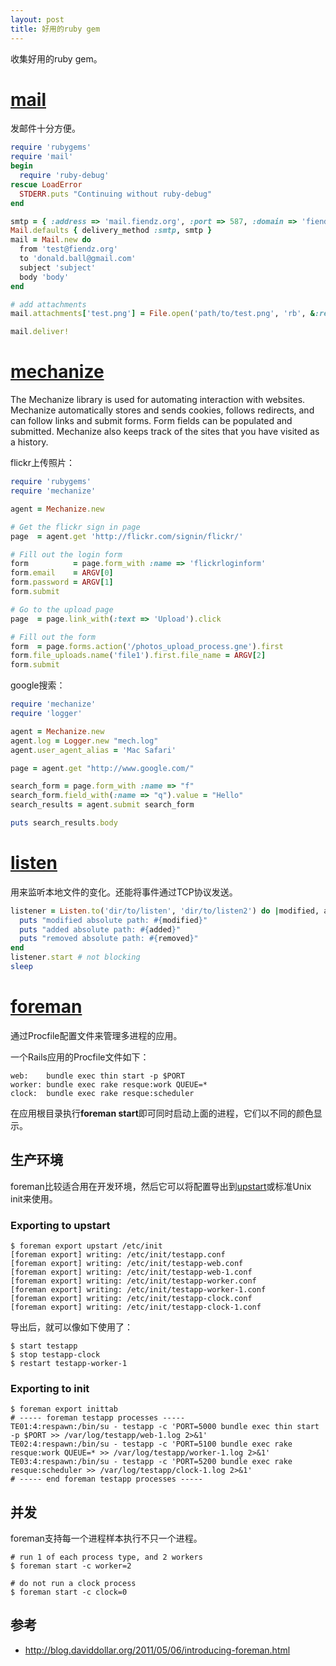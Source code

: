 ```yaml
---
layout: post
title: 好用的ruby gem
---
```


收集好用的ruby gem。

# [mail](https://github.com/mikel/mail)
发邮件十分方便。

```ruby
require 'rubygems'
require 'mail'
begin
  require 'ruby-debug'
rescue LoadError
  STDERR.puts "Continuing without ruby-debug"
end

smtp = { :address => 'mail.fiendz.org', :port => 587, :domain => 'fiendz.org', :user_name => 'test@fiendz.org', :password => 'foobar', :enable_starttls_auto => true, :openssl_verify_mode => 'none' }
Mail.defaults { delivery_method :smtp, smtp }
mail = Mail.new do
  from 'test@fiendz.org'
  to 'donald.ball@gmail.com'
  subject 'subject'
  body 'body'
end

# add attachments
mail.attachments['test.png'] = File.open('path/to/test.png', 'rb', &:read)

mail.deliver!
```

# [mechanize](https://github.com/sparklemotion/mechanize)
The Mechanize library is used for automating interaction with websites. Mechanize automatically stores and sends cookies, follows redirects, and can follow links and submit forms. Form fields can be populated and submitted. Mechanize also keeps track of the sites that you have visited as a history.

flickr上传照片：

```ruby
require 'rubygems'
require 'mechanize'

agent = Mechanize.new

# Get the flickr sign in page
page  = agent.get 'http://flickr.com/signin/flickr/'

# Fill out the login form
form          = page.form_with :name => 'flickrloginform'
form.email    = ARGV[0]
form.password = ARGV[1]
form.submit

# Go to the upload page
page  = page.link_with(:text => 'Upload').click

# Fill out the form
form  = page.forms.action('/photos_upload_process.gne').first
form.file_uploads.name('file1').first.file_name = ARGV[2]
form.submit
```

google搜索：

```ruby
require 'mechanize'
require 'logger'

agent = Mechanize.new
agent.log = Logger.new "mech.log"
agent.user_agent_alias = 'Mac Safari'

page = agent.get "http://www.google.com/"

search_form = page.form_with :name => "f"
search_form.field_with(:name => "q").value = "Hello"
search_results = agent.submit search_form

puts search_results.body
```

# [listen](https://github.com/guard/listen)

用来监听本地文件的变化。还能将事件通过TCP协议发送。

```ruby
listener = Listen.to('dir/to/listen', 'dir/to/listen2') do |modified, added, removed|
  puts "modified absolute path: #{modified}"
  puts "added absolute path: #{added}"
  puts "removed absolute path: #{removed}"
end
listener.start # not blocking
sleep
```

# [foreman](https://github.com/ddollar/foreman)

通过Procfile配置文件来管理多进程的应用。

一个Rails应用的Procfile文件如下：

```
web:    bundle exec thin start -p $PORT
worker: bundle exec rake resque:work QUEUE=*
clock:  bundle exec rake resque:scheduler
```

在应用根目录执行**foreman start**即可同时启动上面的进程，它们以不同的颜色显示。

## 生产环境
foreman比较适合用在开发环境，然后它可以将配置导出到[upstart](http://upstart.ubuntu.com/)或标准Unix init来使用。

### Exporting to upstart

```
$ foreman export upstart /etc/init
[foreman export] writing: /etc/init/testapp.conf
[foreman export] writing: /etc/init/testapp-web.conf
[foreman export] writing: /etc/init/testapp-web-1.conf
[foreman export] writing: /etc/init/testapp-worker.conf
[foreman export] writing: /etc/init/testapp-worker-1.conf
[foreman export] writing: /etc/init/testapp-clock.conf
[foreman export] writing: /etc/init/testapp-clock-1.conf
```

导出后，就可以像如下使用了：

```
$ start testapp
$ stop testapp-clock
$ restart testapp-worker-1
```

### Exporting to init

```
$ foreman export inittab
# ----- foreman testapp processes -----
TE01:4:respawn:/bin/su - testapp -c 'PORT=5000 bundle exec thin start -p $PORT >> /var/log/testapp/web-1.log 2>&1'
TE02:4:respawn:/bin/su - testapp -c 'PORT=5100 bundle exec rake resque:work QUEUE=* >> /var/log/testapp/worker-1.log 2>&1'
TE03:4:respawn:/bin/su - testapp -c 'PORT=5200 bundle exec rake resque:scheduler >> /var/log/testapp/clock-1.log 2>&1'
# ----- end foreman testapp processes -----
```

## 并发
foreman支持每一个进程样本执行不只一个进程。

```
# run 1 of each process type, and 2 workers
$ foreman start -c worker=2

# do not run a clock process
$ foreman start -c clock=0
```

## 参考
* http://blog.daviddollar.org/2011/05/06/introducing-foreman.html

